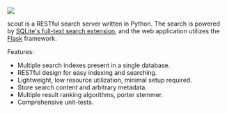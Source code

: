 ![](http://media.charlesleifer.com/blog/photos/scout.png)

scout is a RESTful search server written in Python. The search is powered by [SQLite's full-text search extension](http://sqlite.org/fts3.html), and the web application utilizes the [Flask](http://flask.pocoo.org) framework.

Features:

* Multiple search indexes present in a single database.
* RESTful design for easy indexing and searching.
* Lightweight, low resource utilization, minimal setup required.
* Store search content and arbitrary metadata.
* Multiple result ranking algorithms, porter stemmer.
* Comprehensive unit-tests.
